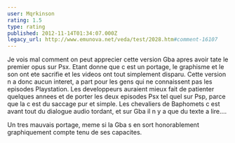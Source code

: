 ```yaml
---
user: Mqrkinson
rating: 1.5
type: rating
published: 2012-11-14T01:34:07.000Z
legacy_url: http://www.emunova.net/veda/test/2028.htm#comment-16107
---
```

Je vois mal comment on peut apprecier cette version Gba apres avoir tate le premier opus sur Psx. Etant donne que c est un portage, le graphisme et le son ont ete sacrifie et les videos ont tout simplement disparu. Cette version n a donc aucun interet, a part pour les gens qui ne connaissent pas les episodes Playstation.
Les developpeurs auraient mieux fait de patienter quelques annees et de porter les deux episodes Psx tel quel sur Psp, parce que la c est du saccage pur et simple. Les chevaliers de Baphomets c est avant tout du dialogue audio tordant, et sur Gba il n y a que du texte a lire....

Un tres mauvais portage, meme si la Gba s en sort honorablement graphiquement compte tenu de ses capacites.